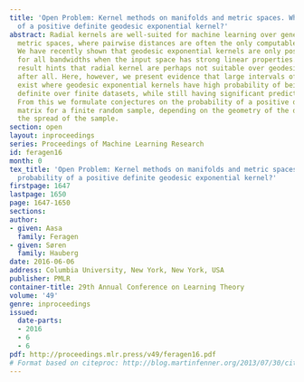 ```yaml
---
title: 'Open Problem: Kernel methods on manifolds and metric spaces. What is the probability
  of a positive definite geodesic exponential kernel?'
abstract: Radial kernels are well-suited for machine learning over general geodesic
  metric spaces, where pairwise distances are often the only computable quantity available.
  We have recently shown that geodesic exponential kernels are only positive definite
  for all bandwidths when the input space has strong linear properties. This negative
  result hints that radial kernel are perhaps not suitable over geodesic metric spaces
  after all. Here, however, we present evidence that large intervals of bandwidths
  exist where geodesic exponential kernels have high probability of being positive
  definite over finite datasets, while still having significant predictive power.
  From this we formulate conjectures on the probability of a positive definite kernel
  matrix for a finite random sample, depending on the geometry of the data space and
  the spread of the sample.
section: open
layout: inproceedings
series: Proceedings of Machine Learning Research
id: feragen16
month: 0
tex_title: 'Open Problem: Kernel methods on manifolds and metric spaces. What is the
  probability of a positive definite geodesic exponential kernel?'
firstpage: 1647
lastpage: 1650
page: 1647-1650
sections: 
author:
- given: Aasa
  family: Feragen
- given: Søren
  family: Hauberg
date: 2016-06-06
address: Columbia University, New York, New York, USA
publisher: PMLR
container-title: 29th Annual Conference on Learning Theory
volume: '49'
genre: inproceedings
issued:
  date-parts:
  - 2016
  - 6
  - 6
pdf: http://proceedings.mlr.press/v49/feragen16.pdf
# Format based on citeproc: http://blog.martinfenner.org/2013/07/30/citeproc-yaml-for-bibliographies/
---
```

